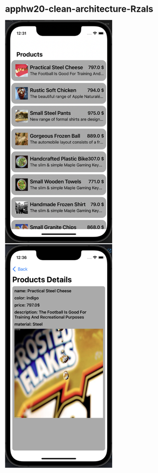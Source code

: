 # apphw20-clean-architecture-RzaIs

<img src='imgs/ss1.png' width=350 /> 
<img src='imgs/ss2.png' width=350 /> 
